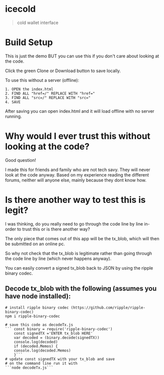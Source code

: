 # icecold

> cold wallet interface

# Build Setup
This is just the demo BUT you can use this if you don't care about looking at the code.

Click the green Clone or Download button to save locally.


To use this without a server (offline):
	
	1. OPEN the index.html
	2. FIND ALL "href=/" REPLACE WITH "href="
	3. FIND ALL "src=/" REPLACE WITH "src="
	4. SAVE 

After saving you can open index.html and it will load offline with no server running.

# Why would I ever trust this without looking at the code? 
	
Good question!
	
I made this for friends and family who are not tech savy. 
They will never look at the code anyway.
Based on my experience reading the different forums, neither will anyone else, mainly because they dont know how.

# Is there another way to test this is legit?

I was thinking, do you really need to go through the code line by line in-order to trust this or is there another way?

The only piece that comes out of this app will be the tx_blob, which will then be submitted on an online pc.

So why not check that the tx_blob is legitimate rather than going through the code line by line (which never happens anyway). 

You can easily convert a signed tx_blob back to JSON by using the ripple binary codec.


## Decode tx_blob with the following (assumes you have node installed):
	 
	# install ripple binary codec (https://github.com/ripple/ripple-binary-codec)
	npm i ripple-binary-codec
	
	# save this code as decodeTx.js
	```	const binary = require('ripple-binary-codec')
		const signedTX ='ENTER tx_blob HERE' 
		var decoded = (binary.decode(signedTX))
		console.log(decoded)
		if (decoded.Memos) {
  		console.log(decoded.Memos)
		}```
	# update const signedTX with your tx_blob and save
	# on the command line run it with
	```node decodeTx.js```
